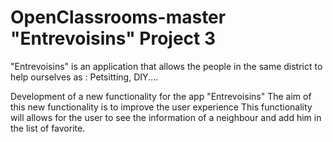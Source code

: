 # OpenClassrooms-master "Entrevoisins" Project 3

"Entrevoisins" is an application that allows the people in the same district to help ourselves as :
Petsitting, DIY....


Development of a new functionality for the app "Entrevoisins"
The aim of this new functionality is to improve the user experience
This functionality will allows for the user to see the information of a neighbour and add him in the list of favorite.

